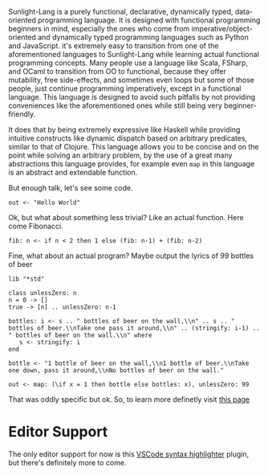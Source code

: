 Sunlight-Lang is a purely functional, declarative, dynamically typed, data-oriented programming language. It is designed with functional programming beginners in mind, especially the ones who come from imperative/object-oriented and dynamically typed programming languages such as Python and JavaScript. it's extremely easy to transition from one of the aforementioned languages to Sunlight-Lang while learning actual functional programming concepts. Many people use a language like Scala, FSharp, and OCaml to transition from OO to functional, because they offer mutability, free side-effects, and sometimes even loops but some of those people, just continue programming imperatively, except in a functional language. This language is designed to avoid such pitfalls by not providing conveniences like the aforementioned ones while still being very beginner-friendly.

It does that by being extremely expressive like Haskell while providing intuitive constructs like dynamic dispatch based on arbitrary predicates, similar to that of Clojure. This language allows you to be concise and on the point while solving an arbitrary problem, by the use of a great many abstractions this language provides, for example even `map` in this language is an abstract and extendable function.

But enough talk, let's see some code.
```
out <- "Hello World"
```

Ok, but what about something less trivial? Like an actual function. Here come Fibonacci.

```
fib: n <- if n < 2 then 1 else (fib: n-1) + (fib: n-2)
```
Fine, what about an actual program? Maybe output the lyrics of 99 bottles of beer

```
lib "*std"

class unlessZero: n
n = 0 -> []
true -> [n] .. unlessZero: n-1

bottles: i <- s .. " bottles of beer on the wall,\\n" .. s .. " bottles of beer.\\nTake one pass it around,\\n" .. (stringify: i-1) .. " bottles of beer on the wall.\\n" where
   s <- stringify: i
end

bottle <- "1 bottle of beer on the wall,\\n1 bottle of beer.\\nTake one down, pass it around,\\nNo bottles of beer on the wall."

out <- map: (\if x = 1 then bottle else bottles: x), unlessZero: 99

```
That was oddly specific but ok. So, to learn more definetly visit [this page](https://github.com/ameerwasi001/Sunlight-lang/blob/master/Docs-Tutorial.md)

# Editor Support
The only editor support for now is this [VSCode syntax highlighter](https://github.com/ameerwasi001/Sunlight-Lang-VSCode) plugin, but there's definitely more to come.
